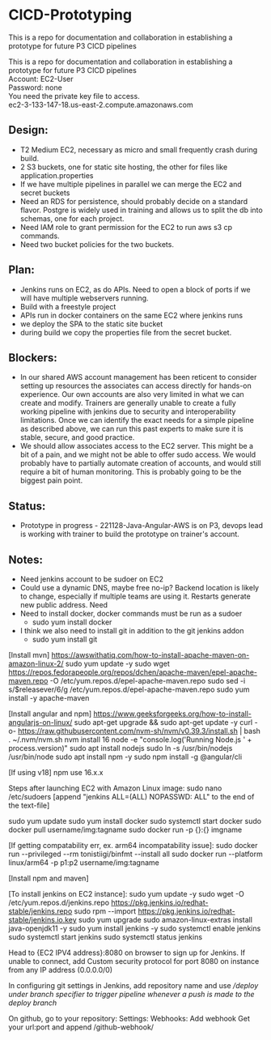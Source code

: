 # CICD-Prototyping
This is a repo for documentation and collaboration in establishing a prototype for future P3 CICD pipelines

This is a repo for documentation and collaboration in establishing a prototype for future P3 CICD pipelines  
Account: EC2-User  
Password: none  
You need the private key file to access.  
ec2-3-133-147-18.us-east-2.compute.amazonaws.com


## Design:
 - T2 Medium EC2, necessary as micro and small frequently crash during build.
 - 2 S3 buckets, one for static site hosting, the other for files like application.properties
 - If we have multiple pipelines in parallel we can merge the EC2 and secret buckets
 - Need an RDS for persistence, should probably decide on a standard flavor. Postgre is widely used in training and allows us to split the db into schemas, one for each project.
 - Need IAM role to grant permission for the EC2 to run aws s3 cp commands.
 - Need two bucket policies for the two buckets.

## Plan:
 - Jenkins runs on EC2, as do APIs. Need to open a block of ports if we will have multiple webservers running.
 - Build with a freestyle project
 - APIs run in docker containers on the same EC2 where jenkins runs
 - we deploy the SPA to the static site bucket
 - during build we copy the properties file from the secret bucket.

## Blockers:
 - In our shared AWS account management has been reticent to consider setting up resources the associates can access directly for hands-on experience. Our own accounts are also very limited in what we can create and modify. Trainers are generally unable to create a fully working pipeline with jenkins due to security and interoperability limitations. Once we can identify the exact needs for a simple pipeline as described above, we can run this past experts to make sure it is stable, secure, and good practice.
 - We should allow associates access to the EC2 server. This might be a bit of a pain, and we might not be able to offer sudo access. We would probably have to partially automate creation of accounts, and would still require a bit of human monitoring. This is probably going to be the biggest pain point.


## Status:
 - Prototype in progress - 221128-Java-Angular-AWS is on P3, devops lead is working with trainer to build the prototype on trainer's account.

## Notes:
 - Need jenkins account to be sudoer on EC2
 - Could use a dynamic DNS, maybe free no-ip? Backend location is likely to change, especially if multiple teams are using it. Restarts generate new public address.
Need
 - Need to install docker, docker commands must be run as a sudoer
   - sudo yum install docker
 - I think we also need to install git in addition to the git jenkins addon
   - sudo yum install git
   
[Install mvn] https://awswithatiq.com/how-to-install-apache-maven-on-amazon-linux-2/
sudo yum update -y
sudo wget https://repos.fedorapeople.org/repos/dchen/apache-maven/epel-apache-maven.repo -O /etc/yum.repos.d/epel-apache-maven.repo
sudo sed -i s/\$releasever/6/g /etc/yum.repos.d/epel-apache-maven.repo
sudo yum install -y apache-maven

[Install angular and npm] https://www.geeksforgeeks.org/how-to-install-angularjs-on-linux/
sudo apt-get upgrade && sudo apt-get update -y
curl -o- https://raw.githubusercontent.com/nvm-sh/nvm/v0.39.3/install.sh | bash
. ~/.nvm/nvm.sh
nvm install 16
node -e "console.log('Running Node.js ' + process.version)"
sudo apt install nodejs
sudo ln -s /usr/bin/nodejs /usr/bin/node
sudo apt install npm -y
sudo npm install -g @angular/cli


[If using v18]
npm use 16.x.x

Steps after launching EC2 with Amazon Linux image:
sudo nano /etc/sudoers
[append "jenkins ALL=(ALL) NOPASSWD: ALL" to the end of the text-file]

sudo yum update
sudo yum install docker
sudo systemctl start docker
sudo docker pull username/img:tagname
sudo docker run -p {}:{} imgname

[If getting compatability err, ex. arm64 incompatability issue]:
sudo docker run --privileged --rm tonistiigi/binfmt --install all
sudo docker run --platform linux/arm64 -p p1:p2 username/img:tagname

[Install npm and maven]

[To install jenkins on EC2 instance]:
sudo yum update -y
sudo wget -O /etc/yum.repos.d/jenkins.repo     https://pkg.jenkins.io/redhat-stable/jenkins.repo
sudo rpm --import https://pkg.jenkins.io/redhat-stable/jenkins.io.key
sudo yum upgrade
sudo amazon-linux-extras install java-openjdk11 -y
sudo yum install jenkins -y
sudo systemctl enable jenkins
sudo systemctl start jenkins
sudo systemctl status jenkins

Head to {EC2 IPV4 address}:8080 on browser to sign up for Jenkins.
If unable to connect, add Custom security protocol for port 8080 on instance from any IP address (0.0.0.0/0)

In configuring git settings in Jenkins, add repository name and use */deploy under branch specifier to trigger pipeline whenever a push is made to the deploy branch*

On github, go to your repository: Settings: Webhooks: Add webhook
Get your url:port and append /github-webhook/
